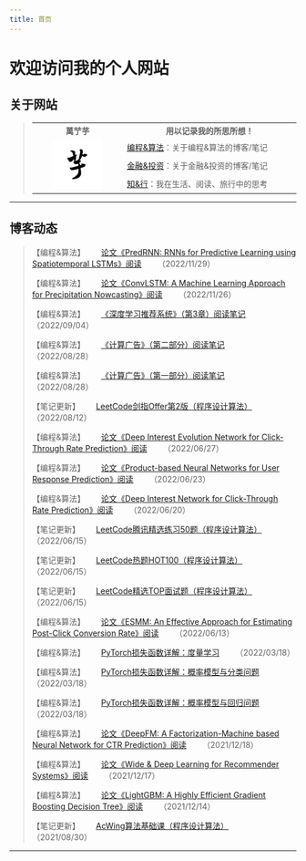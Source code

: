 ```yaml
---
title: 首页
---
```


# 欢迎访问我的个人网站

<script type="text/javascript" src="/include/head.js"></script>

## 关于网站

> <table>
>   <head>
> 		<tr>
> 			<th width="320">萬艼芋</th>
> 			<th width="640">用以记录我的所思所想！</th>
> 		</tr>
> 	</head>
>   <body>
>       <tr>
>           <td rowspan="3" align="center"><img src="./pic/icon.jpg" width="88" height="88"></td>
>           <td><a href="https://www.dywan.xyz/program">编程&算法</a>：关于编程&算法的博客/笔记</td>
>       </tr>
>       <tr>
>           <td><a href="https://www.dywan.xyz/finance">金融&投资</a>：关于金融&投资的博客/笔记</td>
>       </tr>
>       <tr>
>           <td><a href="https://www.dywan.xyz/journey">知&行</a>：我在生活、阅读、旅行中的思考</td>
>       </tr>
>   </body>
> </table>

---

## 博客动态

> 【编程&算法】&emsp;&emsp;<a href="https://www.dywan.xyz/program/blog/202211/290001">论文《PredRNN: RNNs for Predictive Learning using Spatiotemporal LSTMs》阅读</a>&emsp;&emsp;（2022/11/29）
> 
> 【编程&算法】&emsp;&emsp;<a href="https://www.dywan.xyz/program/blog/202211/260001">论文《ConvLSTM: A Machine Learning Approach for Precipitation Nowcasting》阅读</a>&emsp;&emsp;（2022/11/26）
> 
> 【编程&算法】&emsp;&emsp;<a href="https://www.dywan.xyz/program/blog/202209/040001">《深度学习推荐系统》（第3章）阅读笔记</a>&emsp;&emsp;（2022/09/04）
> 
> 【编程&算法】&emsp;&emsp;<a href="https://www.dywan.xyz/program/blog/202208/280002">《计算广告》（第二部分）阅读笔记</a>&emsp;&emsp;（2022/08/28）
> 
> 【编程&算法】&emsp;&emsp;<a href="https://www.dywan.xyz/program/blog/202208/280001">《计算广告》（第一部分）阅读笔记</a>&emsp;&emsp;（2022/08/28）
> 
> 【笔记更新】&emsp;&emsp;<a href="https://www.dywan.xyz/program">LeetCode剑指Offer第2版（程序设计算法）</a>&emsp;&emsp;（2022/08/12）
> 
> 【编程&算法】&emsp;&emsp;<a href="https://www.dywan.xyz/program/blog/202206/270001">论文《Deep Interest Evolution Network for Click-Through Rate Prediction》阅读</a>&emsp;&emsp;（2022/06/27）
> 
> 【编程&算法】&emsp;&emsp;<a href="https://www.dywan.xyz/program/blog/202206/230001">论文《Product-based Neural Networks for User Response Prediction》阅读</a>&emsp;&emsp;（2022/06/23）
> 
> 【编程&算法】&emsp;&emsp;<a href="https://www.dywan.xyz/program/blog/202206/200001">论文《Deep Interest Network for Click-Through Rate Prediction》阅读</a>&emsp;&emsp;（2022/06/20）
> 
> 【笔记更新】&emsp;&emsp;<a href="https://www.dywan.xyz/program">LeetCode腾讯精选练习50题（程序设计算法）</a>&emsp;&emsp;（2022/06/15）
> 
> 【笔记更新】&emsp;&emsp;<a href="https://www.dywan.xyz/program">LeetCode热题HOT100（程序设计算法）</a>&emsp;&emsp;（2022/06/15）
> 
> 【笔记更新】&emsp;&emsp;<a href="https://www.dywan.xyz/program">LeetCode精选TOP面试题（程序设计算法）</a>&emsp;&emsp;（2022/06/15）
> 
> 【编程&算法】&emsp;&emsp;<a href="https://www.dywan.xyz/program/blog/202206/130001">论文《ESMM: An Effective Approach for Estimating Post-Click Conversion Rate》阅读</a>&emsp;&emsp;（2022/06/13）
> 
> 【编程&算法】&emsp;&emsp;<a href="https://www.dywan.xyz/program/blog/202203/180003">PyTorch损失函数详解：度量学习</a>&emsp;&emsp;（2022/03/18）
> 
> 【编程&算法】&emsp;&emsp;<a href="https://www.dywan.xyz/program/blog/202203/180002">PyTorch损失函数详解：概率模型与分类问题</a>&emsp;&emsp;（2022/03/18）
> 
> 【编程&算法】&emsp;&emsp;<a href="https://www.dywan.xyz/program/blog/202203/180001">PyTorch损失函数详解：概率模型与回归问题</a>&emsp;&emsp;（2022/03/18）
> 
> 【编程&算法】&emsp;&emsp;<a href="https://www.dywan.xyz/program/blog/202112/180001">论文《DeepFM: A Factorization-Machine based Neural Network for CTR Prediction》阅读</a>&emsp;&emsp;（2021/12/18）
> 
> 【编程&算法】&emsp;&emsp;<a href="https://www.dywan.xyz/program/blog/202112/170001">论文《Wide & Deep Learning for Recommender Systems》阅读</a>&emsp;&emsp;（2021/12/17）
> 
> 【编程&算法】&emsp;&emsp;<a href="https://www.dywan.xyz/program/blog/202112/140002">论文《LightGBM: A Highly Efficient Gradient Boosting
Decision Tree》阅读</a>&emsp;&emsp;（2021/12/14）
> 
> 【笔记更新】&emsp;&emsp;<a href="https://www.dywan.xyz/program">AcWing算法基础课（程序设计算法）</a>&emsp;&emsp;（2021/08/30）

---

<script type="text/javascript" src="/include/tail.js"></script>
